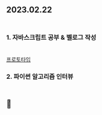 ## 2023.02.22<br/><br/>

### 1. 자바스크립트 공부 & 벨로그 작성 <br/><br/> 
[프로토타입](https://velog.io/@jiyoon2/%ED%94%84%EB%A1%9C%ED%86%A0%ED%83%80%EC%9E%85-strict-mode)
### 2. 파이썬 알고리즘 인터뷰<br/><br/>

## 🙂
